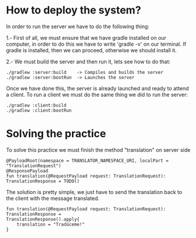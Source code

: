 # How to deploy the system?

In order to run the server we have to do the following thing:

1.- First of all, we must ensure that we have gradle installed on our computer, in order to do this
we have to write 'gradle -v' on our terminal. If gradle is installed, then we can proceed, otherwise we should install it.

2.- We must build the server and then run it, lets see how to do that:
```
./gradlew :server:build    -> Compiles and builds the server
./gradlew :server:bootRun  -> Launches the server
```

Once we have done this, the server is already launched and ready to attend a client. To run a client we must do
the same thing we did to run the server:

```
./gradlew :client:build    
./gradlew :client:bootRun  
```
# Solving the practice

To solve this practice we must finish the method "translation" on server side

```
@PayloadRoot(namespace = TRANSLATOR_NAMESPACE_URI, localPart = "TranslationRequest")
@ResponsePayload
fun translation(@RequestPayload request: TranslationRequest): TranslationResponse = TODO()
```
The solution is pretty simple, we just have to send the translation back to the client with the message translated.

```
fun translation(@RequestPayload request: TranslationRequest): TranslationResponse =
TranslationResponse().apply{
    translation = "Tradúceme!"
}
```
